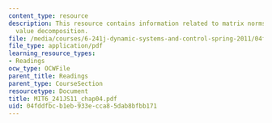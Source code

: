 ```yaml
---
content_type: resource
description: This resource contains information related to matrix norms and singular
  value decomposition.
file: /media/courses/6-241j-dynamic-systems-and-control-spring-2011/04fddfbcb1eb933ecca85dab8bfbb171_MIT6_241JS11_chap04.pdf
file_type: application/pdf
learning_resource_types:
- Readings
ocw_type: OCWFile
parent_title: Readings
parent_type: CourseSection
resourcetype: Document
title: MIT6_241JS11_chap04.pdf
uid: 04fddfbc-b1eb-933e-cca8-5dab8bfbb171
---
```

